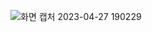 ![화면 캡처 2023-04-27 190229](https://user-images.githubusercontent.com/111180367/234830886-8cae5ac4-48b6-4624-98ea-007d912f468d.png)
